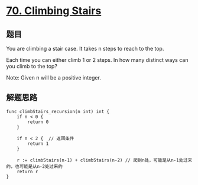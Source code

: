 # [70. Climbing Stairs](https://leetcode.com/problems/climbing-stairs/)

## 题目
You are climbing a stair case. It takes n steps to reach to the top.

Each time you can either climb 1 or 2 steps. In how many distinct ways can you climb to the top?

Note: Given n will be a positive integer.

## 解题思路

```
func climbStairs_recursion(n int) int {
	if n < 0 {
		return 0
	}

	if n < 2 {  // 返回条件
		return 1
	}

	r := climbStairs(n-1) + climbStairs(n-2) // 爬到n处，可能是从n-1处过来的，也可能是从n-2处过来的
	return r
}
```